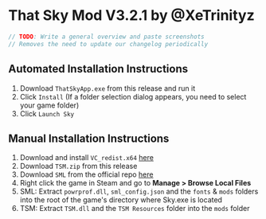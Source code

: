 # That Sky Mod V3.2.1 by @XeTrinityz

```javascript
// TODO: Write a general overview and paste screenshots
// Removes the need to update our changelog periodically
```

## Automated Installation Instructions
1. Download `ThatSkyApp.exe` from this release and run it
2. Click `Install` (If a folder selection dialog appears, you need to select your game folder)
3. Click `Launch Sky`

## Manual Installation Instructions
1. Download and install `VC_redist.x64` [here](https://aka.ms/vs/17/release/vc_redist.x64.exe)
2. Download `TSM.zip` from this release
3. Download `SML` from the official repo [here](https://github.com/lukas0x1/sml-pc/releases)
4. Right click the game in Steam and go to **Manage > Browse Local Files**
5. SML: Extract `powrprof.dll`, `sml_config.json` and the `fonts` & `mods` folders into the root of the game's directory where Sky.exe is located
6. TSM: Extract `TSM.dll` and the `TSM Resources` folder into the `mods` folder
